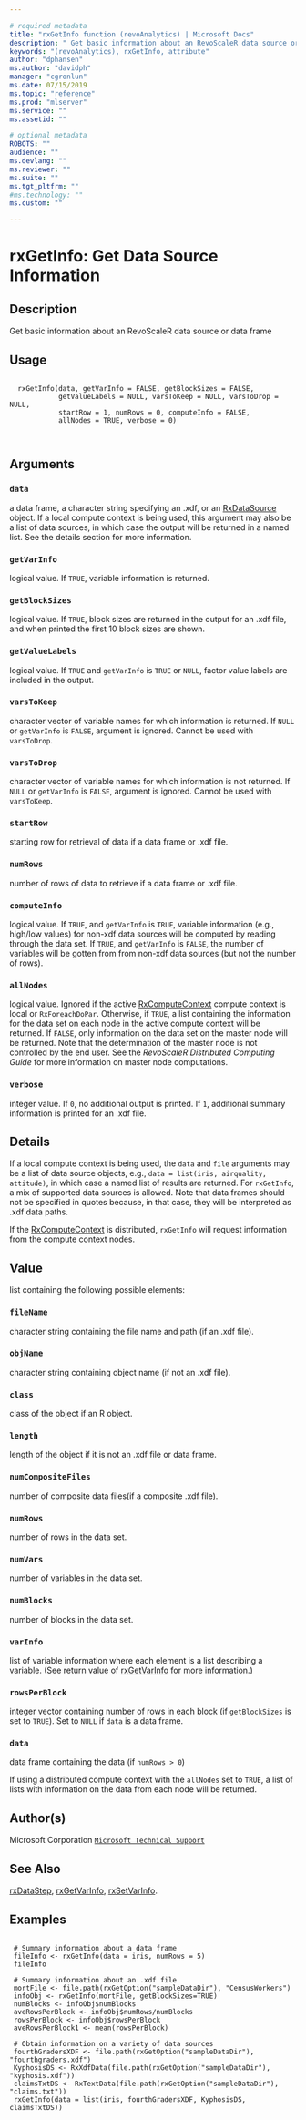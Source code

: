 ```yaml
--- 

# required metadata 
title: "rxGetInfo function (revoAnalytics) | Microsoft Docs" 
description: " Get basic information about an RevoScaleR data source or data frame  " 
keywords: "(revoAnalytics), rxGetInfo, attribute" 
author: "dphansen"
ms.author: "davidph" 
manager: "cgronlun" 
ms.date: 07/15/2019
ms.topic: "reference" 
ms.prod: "mlserver" 
ms.service: "" 
ms.assetid: "" 

# optional metadata 
ROBOTS: "" 
audience: "" 
ms.devlang: "" 
ms.reviewer: "" 
ms.suite: "" 
ms.tgt_pltfrm: "" 
#ms.technology: "" 
ms.custom: "" 

--- 
```



 # rxGetInfo: Get Data Source Information 
 ## Description

Get basic information about an RevoScaleR data source or data frame 


 ## Usage

```   

  rxGetInfo(data, getVarInfo = FALSE, getBlockSizes = FALSE,
            getValueLabels = NULL, varsToKeep = NULL, varsToDrop = NULL,
            startRow = 1, numRows = 0, computeInfo = FALSE,
            allNodes = TRUE, verbose = 0) 



```

 ## Arguments



 ### `data`
 a data frame, a character string specifying an .xdf, or an [RxDataSource](RxDataSource.md) object. If a local compute context is being used,  this argument may also be a list of data sources,  in which case the output will be returned in a named list. See the details section for more information.  



 ### `getVarInfo`
 logical value. If `TRUE`, variable information is returned. 



 ### `getBlockSizes`
 logical value. If `TRUE`, block sizes are returned in the output for an .xdf file, and when printed the first 10 block sizes are shown. 



 ### `getValueLabels`
 logical value. If `TRUE` and `getVarInfo` is `TRUE` or `NULL`, factor value labels are included in the output. 



 ### `varsToKeep`
 character vector of variable names for which information is returned. If `NULL` or `getVarInfo` is `FALSE`, argument is ignored. Cannot be used with `varsToDrop`. 



 ### `varsToDrop`
 character vector of variable names for which information is not returned. If `NULL` or `getVarInfo` is `FALSE`, argument is ignored. Cannot be used with `varsToKeep`. 



 ### `startRow`
 starting row for retrieval of data if a data frame or .xdf file. 



 ### `numRows`
 number of rows of data to retrieve if a data frame or .xdf file. 



 ### `computeInfo`
 logical value. If `TRUE`, and `getVarInfo` is `TRUE`, variable information  (e.g., high/low values) for non-xdf data sources will be computed  by reading through the data set. If `TRUE`, and `getVarInfo` is `FALSE`, the number of variables will be gotten from from non-xdf data sources  (but not the number of rows). 



 ### `allNodes`
 logical value.  Ignored if the active [RxComputeContext](RxComputeContext.md) compute context is local or `RxForeachDoPar`.  Otherwise, if `TRUE`, a list containing the information for the data set on each node in the active compute context will be returned.  If `FALSE`, only information on the data set on the master node will be returned. Note that the determination of the master node is not controlled by the end user. See the *RevoScaleR Distributed Computing Guide* for more information on master node computations.  



 ### `verbose`
 integer value. If `0`, no additional output is printed.  If `1`, additional summary information is printed for an .xdf file. 



 ## Details

If a local compute context is being used, the `data` and `file` 
arguments may be a list of data source objects, e.g.,
`data = list(iris, airquality, attitude)`, 
in which case a named list of results are returned. For `rxGetInfo`, a mix of supported data sources
is allowed. Note that data
frames should not be specified in quotes because, in that case, they will be interpreted as .xdf data paths.

If the [RxComputeContext](RxComputeContext.md) is distributed, `rxGetInfo` will request information from the
compute context nodes.  



 ## Value

list containing the following possible elements:

### `fileName`
character string containing the file name and path (if an .xdf file).


### `objName`
character string containing object name (if not an .xdf file).


### `class`
class of the object if an R object.


### `length`
length of the object if it is not an .xdf file or data frame.


### `numCompositeFiles`
number of composite data files(if a composite .xdf file).


### `numRows`
number of rows in the data set.


### `numVars`
number of variables in the data set.


### `numBlocks`
number of blocks in the data set.


### `varInfo`
list of variable information where each element is a list describing a variable. (See return value of [rxGetVarInfo](rxGetVarInfo.md) for more information.)


### `rowsPerBlock`
integer vector containing number of rows in each block (if `getBlockSizes` is set to `TRUE`). Set to `NULL` if `data` is a data frame.


### `data`
data frame containing the data (if `numRows > 0`)

 If using a distributed compute context with the `allNodes` set to `TRUE`,
 a list of lists with information on the data from each node will be returned.   



 ## Author(s)
 Microsoft Corporation [`Microsoft Technical Support`](https://go.microsoft.com/fwlink/?LinkID=698556&clcid=0x409)


 ## See Also

[rxDataStep](rxDataStep.md),
[rxGetVarInfo](rxGetVarInfo.md),
[rxSetVarInfo](rxSetVarInfoXdf.md).

 ## Examples

 ```

  # Summary information about a data frame
  fileInfo <- rxGetInfo(data = iris, numRows = 5)
  fileInfo

  # Summary information about an .xdf file
  mortFile <- file.path(rxGetOption("sampleDataDir"), "CensusWorkers")
  infoObj <- rxGetInfo(mortFile, getBlockSizes=TRUE)
  numBlocks <- infoObj$numBlocks
  aveRowsPerBlock <- infoObj$numRows/numBlocks
  rowsPerBlock <- infoObj$rowsPerBlock
  aveRowsPerBlock1 <- mean(rowsPerBlock)

  # Obtain information on a variety of data sources
  fourthGradersXDF <- file.path(rxGetOption("sampleDataDir"), "fourthgraders.xdf")
  KyphosisDS <- RxXdfData(file.path(rxGetOption("sampleDataDir"), "kyphosis.xdf"))
  claimsTxtDS <- RxTextData(file.path(rxGetOption("sampleDataDir"), "claims.txt"))
  rxGetInfo(data = list(iris, fourthGradersXDF, KyphosisDS, claimsTxtDS))
```




